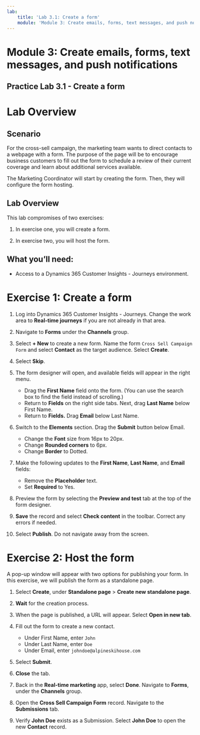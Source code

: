 ```yaml
---
lab:
    title: 'Lab 3.1: Create a form'
    module: 'Module 3: Create emails, forms, text messages, and push notifications'
---
```


# Module 3: Create emails, forms, text messages, and push notifications

## Practice Lab 3.1 - Create a form

# Lab Overview

## Scenario

For the cross-sell campaign, the marketing team wants to direct contacts to a webpage with a form. The purpose of the page will be to encourage business customers to fill out the form to schedule a review of their current coverage and learn about additional services available.

The Marketing Coordinator will start by creating the form. Then, they will configure the form hosting.

## Lab Overview

This lab compromises of two exercises:

1. In exercise one, you will create a form.

2. In exercise two, you will host the form.

## What you’ll need:

- Access to a Dynamics 365 Customer Insights - Journeys environment.


# Exercise 1: Create a form

1.  Log into Dynamics 365 Customer Insights - Journeys. Change the work area to **Real-time journeys** if you are not already in that area.

2.  Navigate to **Forms** under the **Channels** group.

3.  Select **+ New** to create a new form. Name the form `Cross Sell Campaign Form` and select **Contact** as the target audience. Select **Create**.

4.  Select **Skip**.

5.  The form designer will open, and available fields will appear in the right menu.

    - Drag the **First Name** field onto the form. (You can use the search box to find the field instead of scrolling.)
    - Return to **Fields** on the right side tabs. Next, drag **Last Name** below First Name.
    - Return to **Fields.** Drag **Email** below Last Name.

6.  Switch to the **Elements** section. Drag the **Submit** button below Email.
    - Change the **Font** size from 16px to 20px.
    - Change **Rounded corners** to 6px.
    - Change **Border** to Dotted.

7.  Make the following updates to the **First Name**, **Last Name**, and **Email** fields:
    - Remove the **Placeholder** text.
    - Set **Required** to Yes.

8.  Preview the form by selecting the **Preview and test** tab at the top of the form designer.

9.  **Save** the record and select **Check content** in the toolbar. Correct any errors if needed. 

10. Select **Publish**. Do not navigate away from the screen.


# Exercise 2: Host the form

A pop-up window will appear with two options for publishing your form. In this exercise, we will publish the form as a standalone page.

1.  Select **Create**, under **Standalone page** > **Create new standalone page**.

2.  **Wait** for the creation process.

3.  When the page is published, a URL will appear. Select **Open in new tab**.

4.  Fill out the form to create a new contact.
    - Under First Name, enter `John`
    - Under Last Name, enter `Doe`
    - Under Email, enter `johndoe@alpineskihouse.com`

5.  Select **Submit**.

6.  **Close** the tab.

7.  Back in the **Real-time marketing** app, select **Done**. Navigate to **Forms**, under the **Channels** group.

8.  Open the **Cross Sell Campaign Form** record. Navigate to the **Submissions** tab.

9.  Verify **John Doe** exists as a Submission. Select **John Doe** to open the new **Contact** record. 

